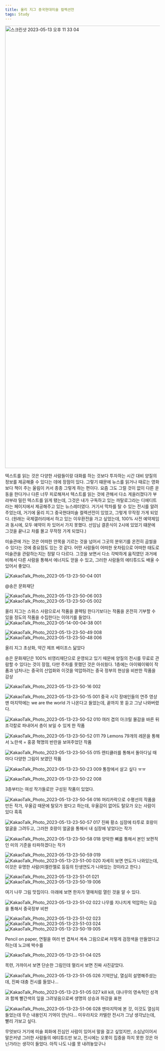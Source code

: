 ```yaml
---
title: 올리 지그 중국현대미술 컬렉션전
tags: Study
---
```

<img width="1440" alt="스크린샷 2023-05-13 오후 11 33 04" src="https://github.com/hoonjanglee/hoonjanglee.github.io/assets/50545088/3ac57278-1219-43b4-9adf-81db60903a58">

텍스트를 읽는 것은 다양한 사람들이랑 대화를 하는 것보다 투자하는 시간 대비 양질의 정보를 제공해줄 수 있다는 데에 장점이 있다. 그렇기 떄문에 뉴스를 읽거나 때로는 영화보다 책이 주는 울림이 커서 종종 그렇게 하는 편이다. 요즘 그도 그럴 것이 없이 다른 운동을 한다거나 다른 너무 피로해져서 텍스트를 읽는 것에 관해서 다소 게을러졌다가 부랴부랴 밀린 텍스트를 읽게 됐는데, 그것은 내가 구독하고 있는 까탈로그라는 디에디트라는 페이지에서 제공해주고 있는 뉴스레터였다. 거기서 막차를 탈 수 있는 전시를 알려주었는데, 거기에 울리 지그 중국현대미술 컬렉션전이 있었고, 그렇게 무작정 가게 되었다. (원래는 국제갤러리에서 하고 있는 이우환전을 가고 싶었는데, 100% 사전 예약제임과 동시에, 모두 예약이 차 있어서 가지 못했다. 선임님 결혼식이 2시에 있었기 떄문에 그것을 끝나고 차를 몰고 무작정 가게 되었다.)

미술관에 가는 것은 어떠한 안목을 기르는 것을 넘어서 그곳의 분위기를 온전히 곱씰을 수 있다는 것에 중요점도 있는 것 같다. 어떤 사람들이 어떠한 옷차림으로 어떠한 태도로 미술관을 관람하는지는 정말 다 다르다. 그것을 보면서 다소 각박하게 움직였던 과거에 비해서 다른 사람을 통해서 에너지도 얻을 수 있고, 그러한 사람들의 에티튜드도 배울 수 있어서 좋았다.


![KakaoTalk_Photo_2023-05-13-23-50-04 001](https://github.com/hoonjanglee/hoonjanglee.github.io/assets/50545088/dc8a3ac5-ff44-458c-89c1-e55ddeaae54f)

@송은 문화재단

![KakaoTalk_Photo_2023-05-13-23-50-06 003](https://github.com/hoonjanglee/hoonjanglee.github.io/assets/50545088/0674f87c-243e-4bf0-ba10-f50e5e0f5c8a)
![KakaoTalk_Photo_2023-05-13-23-50-05 002](https://github.com/hoonjanglee/hoonjanglee.github.io/assets/50545088/c2ef9a9d-7a93-4c00-b1df-91c483e506b6)

올리 지그는 스위스 사람으로서 작품을 콜렉팅 한다기보다는 작품을 온전히 기부할 수 있을 정도의 작품을 수집한다는 이야기를 들었다.
![KakaoTalk_Photo_2023-05-14-00-04-38 001](https://github.com/hoonjanglee/hoonjanglee.github.io/assets/50545088/b573bf80-7f4b-41a7-b64b-1b4f0687c1ea)

![KakaoTalk_Photo_2023-05-13-23-50-49 008](https://github.com/hoonjanglee/hoonjanglee.github.io/assets/50545088/7f496ad0-84a7-4317-9679-4e29793a9cc2)
![KakaoTalk_Photo_2023-05-13-23-50-48 006](https://github.com/hoonjanglee/hoonjanglee.github.io/assets/50545088/7947cd09-b931-414f-930d-5ed038840b52)


올리 지그 초상화, 약간 제프 베이조스 닮았다

송은 문화재단은 100% 비영리재단으로 운영되고 있기 때문에 양질의 전시를 무료로 관람할 수 있다는 것이 장점, 다만 주차를 못했던 것은 아쉬웠다. 1층에는 아이웨이웨이 작품과 넘처나는 중국의 산업화와 이것을 억압하려는 중국 정부의 현상을 비판한 작품을 감상


![KakaoTalk_Photo_2023-05-13-23-50-16 002](https://github.com/hoonjanglee/hoonjanglee.github.io/assets/50545088/13f5a005-58cc-4ab7-8ed1-6453d943b547)

![KakaoTalk_Photo_2023-05-13-23-50-15 001](https://github.com/hoonjanglee/hoonjanglee.github.io/assets/50545088/45dd0576-58ce-46e5-99d8-3006725b2351)
중국 시각 장애인들의 연주 영상 맨 마지막에는 we are the world 가 나온다고 들었는데, 끝까지 못 듣고 그냥 나와버렸다.

![KakaoTalk_Photo_2023-05-13-23-50-52 010](https://github.com/hoonjanglee/hoonjanglee.github.io/assets/50545088/7f439727-7540-424e-ad2c-6f490b65d948)
여러 겹의 아크릴 물감을 바른 뒤 조각칼로 파내어서 층이 보일 수 있게 한 작품

![KakaoTalk_Photo_2023-05-13-23-50-52 011](https://github.com/hoonjanglee/hoonjanglee.github.io/assets/50545088/8e9a13f8-0454-4b36-8aad-feb946d2c8b3)
79 Lemons
79개의 레몬을 통해서 노란색 = 홍콩 혁명의 반란을 보여주었던 작품

![KakaoTalk_Photo_2023-05-13-23-50-55 015](https://github.com/hoonjanglee/hoonjanglee.github.io/assets/50545088/c8175bac-41f7-47b6-8003-a69714fb2bcc)
렌티큘러를 통해서 돌아다닐 때마다 다양한 그림이 보였던 작품

![KakaoTalk_Photo_2023-05-13-23-50-23 009](https://github.com/hoonjanglee/hoonjanglee.github.io/assets/50545088/3679e2b1-3525-4e75-bd5a-ec1a893efab3)
통창에서 살고 싶다 ㅠㅠ


![KakaoTalk_Photo_2023-05-13-23-50-22 008](https://github.com/hoonjanglee/hoonjanglee.github.io/assets/50545088/f7e9f717-1434-487b-9909-08da23a5af26)



3층부터는 여성 작가들로만 구성된 작품이 있었다.

![KakaoTalk_Photo_2023-05-13-23-50-56 016](https://github.com/hoonjanglee/hoonjanglee.github.io/assets/50545088/e3b7c9ed-fbc8-40c5-af2c-d72fc78a4412)
머리카락으로 수평선의 작품을 만든 작가, 우울감 때문에 탈모가 왔다고 하는데, 우울감이 없어도 탈모가 오는 사람이 있다 흑흑


![KakaoTalk_Photo_2023-05-13-23-50-57 017](https://github.com/hoonjanglee/hoonjanglee.github.io/assets/50545088/c829e433-6b5a-4169-97d0-c10fc90ea8f0)
진짜 황소 심장에 타투로 호랑이 얼굴을 그려두고, 그러한 호랑이 얼굴을 통해서 내 심장에 넣었다는 작가

![KakaoTalk_Photo_2023-05-13-23-50-58 018](https://github.com/hoonjanglee/hoonjanglee.github.io/assets/50545088/87e566e7-605f-4e24-9fcb-c6469bd1e3c6)
양악한 뼈를 통해서 본인 보편적인 미의 기준을 타파하겠다는 작가

![KakaoTalk_Photo_2023-05-13-23-50-59 019](https://github.com/hoonjanglee/hoonjanglee.github.io/assets/50545088/ef440b00-51f4-4d32-bbf4-f51b8b6493a9)
![KakaoTalk_Photo_2023-05-13-23-51-00 020](https://github.com/hoonjanglee/hoonjanglee.github.io/assets/50545088/e03c8faa-4c4e-4e31-9f1e-9ba263e79728)
자세히 보면 연도가 나와있는데, 이것은 유명한 사람(미켈란젤로 등등의 탄생연도가 나와있는 것이라고 한다.)

![KakaoTalk_Photo_2023-05-13-23-51-01 021](https://github.com/hoonjanglee/hoonjanglee.github.io/assets/50545088/83ca45df-93f4-40b4-9db5-6a53048d3a9a)
![KakaoTalk_Photo_2023-05-13-23-50-19 006](https://github.com/hoonjanglee/hoonjanglee.github.io/assets/50545088/36e453dd-045b-4965-8f09-1879c047f89e)

여기 나무 그림 맛집이다. 아래에 보면 한자가 열매처럼 열린 것을 알 수 있다.


![KakaoTalk_Photo_2023-05-13-23-51-02 022](https://github.com/hoonjanglee/hoonjanglee.github.io/assets/50545088/48559df5-5149-48ae-a9ae-0505d84a9217)
나무를 지나치게 억압하는 모습을 통해서 중국정부 비판

![KakaoTalk_Photo_2023-05-13-23-51-02 023](https://github.com/hoonjanglee/hoonjanglee.github.io/assets/50545088/73bb730b-58a2-4603-8c6a-855757bbb8dd)
![KakaoTalk_Photo_2023-05-13-23-51-03 024](https://github.com/hoonjanglee/hoonjanglee.github.io/assets/50545088/ff5eb081-ed5c-4359-9a53-1d581e0b228a)
![KakaoTalk_Photo_2023-05-13-23-50-19 005](https://github.com/hoonjanglee/hoonjanglee.github.io/assets/50545088/ea589d47-b56b-4bcb-a223-798940740edd)

Pencil on paper, 연필을 여러 번 겹쳐서 계속 그림으로써 저렇게 검정색을 만들었다고 하는데 노고에 박수를

![KakaoTalk_Photo_2023-05-13-23-51-04 025](https://github.com/hoonjanglee/hoonjanglee.github.io/assets/50545088/9d347263-8fed-4d33-810d-1f7362cb6542)

목련, 가까이서 보면 단순한 그림인데 멀리서 보면 진짜 사진같았다.

![KakaoTalk_Photo_2023-05-13-23-51-05 026](https://github.com/hoonjanglee/hoonjanglee.github.io/assets/50545088/f51c2548-7150-4527-b0e7-714401fa038b)
기억안남, 열심히 설명해주셨는데, 진짜 대충 전시를 들었나...

![KakaoTalk_Photo_2023-05-13-23-51-05 027](https://github.com/hoonjanglee/hoonjanglee.github.io/assets/50545088/2067cb92-4100-4b92-a9c7-c36ca41681c9)
kill kill, 대나무의 영속적인 성격과 함께 빨간색의 잎을 그려넣음으로써 생명의 상승과 하강을 표현

![KakaoTalk_Photo_2023-05-13-23-51-06 028](https://github.com/hoonjanglee/hoonjanglee.github.io/assets/50545088/b61832c3-0c01-4a6c-a851-2ce033bd7254)
맨마지막에 본 것, 이것도 열심히 들었는데 무슨 내용인지 기억이 안난다... 미우라치오 카텔란 전시가 그냥 생각났는데, 빨리 가보고 싶다.

무엇보다 거기에 미술 회화에 진심인 사람이 있어서 말을 걸고 싶었지만, 소심남이어서 말은커녕 그러한 사람들의 에티튜드만 보고, 전시에는 오롯이 집중을 하지 못한 것은 아닌가라는 생각이 들었다. 아직 나도 나를 못 내려놓았구나